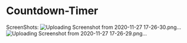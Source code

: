 # Countdown-Timer
ScreenShots: 
![Uploading Screenshot from 2020-11-27 17-26-30.png…]()
![Uploading Screenshot from 2020-11-27 17-26-29.png…]()
